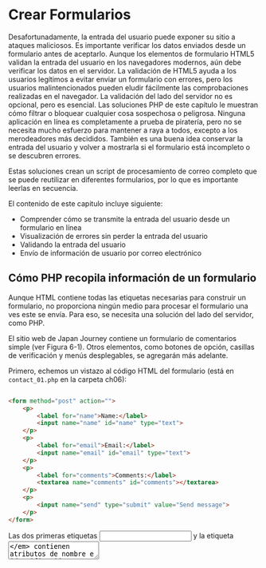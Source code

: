 # Crear Formularios

Desafortunadamente, la entrada del usuario puede exponer su sitio a 
ataques maliciosos. Es importante verificar los datos enviados desde 
un formulario antes de aceptarlo. Aunque los elementos de formulario 
HTML5 validan la entrada del usuario en los navegadores modernos, 
aún debe verificar los datos en el servidor. La validación de HTML5 
ayuda a los usuarios legítimos a evitar enviar un formulario con 
errores, pero los usuarios malintencionados pueden eludir fácilmente 
las comprobaciones realizadas en el navegador. La validación del 
lado del servidor no es opcional, pero es esencial. Las soluciones 
PHP de este capítulo le muestran cómo filtrar o bloquear cualquier 
cosa sospechosa o peligrosa. Ninguna aplicación en línea es 
completamente a prueba de piratería, pero no se necesita mucho 
esfuerzo para mantener a raya a todos, excepto a los merodeadores 
más decididos. También es una buena idea conservar la entrada del 
usuario y volver a mostrarla si el formulario está incompleto o se 
descubren errores. 

Estas soluciones crean un script de procesamiento de correo completo 
que se puede reutilizar en diferentes formularios, por lo que es 
importante leerlas en secuencia.

El contenido de este capitulo incluye siguiente:

- Comprender cómo se transmite la entrada del usuario desde un 
formulario en línea
- Visualización de errores sin perder la entrada del usuario
- Validando la entrada del usuario
- Envío de información de usuario por correo electrónico

## Cómo PHP recopila información de un formulario

Aunque HTML contiene todas las etiquetas necesarias para construir un 
formulario, no proporciona ningún medio para procesar el formulario 
una ves este se envía. Para eso, se necesita una solución del lado del 
servidor, como PHP.

El sitio web de Japan Journey contiene un formulario de comentarios 
simple (ver Figura 6-1). Otros elementos, como botones de opción, 
casillas de verificación y menús desplegables, se agregarán más adelante.

Primero, echemos un vistazo al código HTML del formulario (está en 
`contact_01.php` en la carpeta ch06):


```html

<form method="post" action="">
    <p>
        <label for="name">Name:</label>
        <input name="name" id="name" type="text">
    </p>
    <p>
        <label for="email">Email:</label>
        <input name="email" id="email" type="text">
    </p>
    <p>
        <label for="comments">Comments:</label>
        <textarea name="comments" id="comments"></textarea>
    </p>
    <p>
        <input name="send" type="submit" value="Send message">
    </p>
</form>
```

Las dos primeras etiquetas _<input>_ y la etiqueta _<textarea>_ contienen 
atributos de nombre e identificación configurados con el mismo valor. 
La razón de esta duplicación es la accesibilidad. HTML usa el atributo 
_id_ para asociar el elemento _<label>_ con el elemento _<input>_ correcto. 
Los scripts de procesamiento de formularios, sin embargo, se basan en 
el atributo de _name_. Por lo tanto, aunque el atributo _id_ es opcional 
en el botón _submit_, debe usar el atributo _name_ para cada elemento 
del formulario que desee procesar.

El atributo _name_ de un elemento de entrada de formulario normalmente no 
debe contener espacios. Si desea combinar varias palabras, únalas con un 
guión bajo (PHP lo hará automáticamente si deja espacios). Debido a que el 
script desarrollado más adelante en este capítulo convierte los atributos 
_name_ en variables PHP, no use guiones ni ningún otro carácter que no sea 
válido en los nombres de las variables PHP.

Otras dos cosas a tener en cuenta son los atributos de _method_ y _action_
dentro de la etiqueta de apertura _<form>_. El atributo de _method_ determina 
cómo el formulario envía datos. Se puede configurar para _post_ y _get_. El 
atributo _action_ le dice al navegador dónde enviar los datos para su 
procesamiento cuando se hace clic en el botón _submit_. Si el valor se deja 
vacío, como aquí, la página intenta procesar el formulario en sí. Sin embargo, 
un atributo _action_ vacío no es válido en HTML5, por lo que será necesario corregirlo.

He evitado deliberadamente el uso de cualquiera de las nuevas funciones 
de formulario HTML5, como _type = "email"_ y el atributo _required_. Esto 
facilita la prueba de los scripts de validación del lado del servidor PHP. 
Después de la prueba, puede actualizar sus formularios para utilizar las 
funciones de validación de HTML5. La validación en el navegador es 
principalmente una cortesía hacia el usuario para evitar que se envíe 
información incompleta, por lo que es opcional. La validación del lado 
del servidor nunca debe omitirse.

## Diferencia entre Post y Get


De lo contrario, la carpeta ch06 contiene un conjunto completo de archivos 
para el sitio Japan Journey con todo el código del Capítulo 5 incorporado. 
Copie _contact_01.php_ a la raíz del sitio y cámbielo al nombre _contact.php_. 
También copie _footer.php_, _menu.php_ y _title.php_ de la carpeta _ch06 / includes_
a la carpeta _includes_ en la raíz del sitio.

1. Localice la etiqueta de apertura _<form>_ en _contact.php_ y cambie el valor 
del atributo del método de _post_ para obtener, así:

```html
<form method="get" action="">
```

2. Guarde _contact.php_ y cargue la página en un navegador. Escriba su nombre, 
dirección de correo electrónico y un mensaje corto en el formulario, luego haga 
clic en _Enviar mensaje_.


3. Busque en la barra de direcciones del navegador. Debería ver el contenido 
del formulario adjunto al final de la URL.  Si divide la URL, se verá así:

```
http://localhost/phpsols-4e/contact.php
?name=David
&email=david%40example.com
&comments=Greetings%21+%3A-%29
&send=Send+message
```

Los datos enviados por el formulario se han agregado a la URL básica 
como una cadena de consulta que comienza con un signo de interrogación. 
El valor de cada campo y el botón de envío se identifica mediante el 
atributo _name_ del elemento de formulario, seguido de un signo igual y 
los datos enviados. Los datos de cada elemento de entrada están separados 
por un signo comercial (&). Las URL no pueden contener espacios o ciertos 
caracteres (como un signo de exclamación o un emoticón), por lo que el 
navegador reemplaza los espacios con + y codifica otros caracteres como 
valores hexadecimales, un proceso conocido como codificación de URL (para 
obtener una lista completa de valores, consulte 
www.degraeve.com/reference/urlencoding.php).
 
4. Vuelva al código de _contact.php_ y cambie el método a _post_, así:

```html
<form method="post" action="">
```

Guarde _contact.php_ y vuelva a cargar la página en su navegador. Escribe 
otro mensaje y haz clic en _Enviar mensaje_. Su mensaje debería desaparecer, 
pero no sucede nada. No se ha perdido, pero todavía no ha hecho nada para 
procesarlo.
 
6. En _contact.php_, agregue el siguiente código inmediatamente debajo de 
la etiqueta de cierre `</form>`:

```html
<pre>
<?php if ($_POST) { print_r($_POST); } ?>
</pre>
```

Esto muestra el contenido del array superglobal `$ _POST` si se han 
enviado datos _post_. Como se explicó en el Capítulo 4, la función 
_print_r()_ le permite inspeccionar el contenido de los array; las 
etiquetas `<pre>` simplemente facilitan la lectura de la salida.

7. Guarde la página y haga clic en el botón Actualizar en su navegador. 
Probablemente verá una advertencia similar a la siguiente. Esto le 
indica que los datos se volverán a enviar, que es exactamente lo que 
desea. Confirme que desea enviar la información nuevamente.

8. El código del paso 6 ahora debería mostrar el contenido de su mensaje 
debajo del formulario. Todo se ha almacenado en uno de los array 
superglobales de PHP, `$ _POST`, que contiene los datos enviados mediante 
el método _post_. El atributo _name_  de cada elemento del formulario 
se utiliza como clave del array, lo que facilita la recuperación del contenido.

 array

(
    [name] => David
    [email] => david@example.com
    [comments] => Hi!
    [send] => Send message
)

E array `$ _POST` usa los atributos `name` del formulario para 
identificar cada elemento de datos.

Como acaba de ver, el método `get` envía sus datos adjuntos a la URL, 
mientras que el método `post` los envía con los encabezados HTTP para 
que estén ocultos a la vista. Algunos navegadores limitan la longitud 
máxima de una URL a unos 2000 caracteres, por lo que el método `get` 
solo se puede utilizar para pequeñas cantidades de datos. El método 
`post` se puede utilizar para cantidades de datos mucho mayores. De 
forma predeterminada, PHP permite hasta 8 MB de datos `post` aunque las 
empresas de alojamiento pueden establecer un límite diferente.

Sin embargo, la diferencia más importante entre los dos métodos es su 
uso previsto. El método de `get` está diseñado para usarse en solicitudes 
que no generan cambios en el servidor, sin importar cuántas veces se 
haya realizado. En consecuencia, se utiliza principalmente para búsquedas 
en bases de datos; marcar el resultado de la búsqueda es útil porque todos 
los criterios de búsqueda están en la URL. Por otro lado, el método 
`post` está diseñado para peticiones que provocan cambios en el servidor. 
Por lo tanto, se usa para insertar, actualizar o eliminar registros en 
una base de datos, cargar archivos o enviar un correo electrónico.

Este capítulo se concentra en el método `post` y su array superglobal 
asociada, `$ _POST`.

## Obtener datos de formularios con PHP superglobals



&-------------------------------------------------------------------

